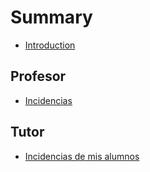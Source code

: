 # Summary

* [Introduction](README.md)

## Profesor

* [Incidencias](incidencias.md)

## Tutor

* [Incidencias de mis alumnos](tutor/incidencias-de-mis-alumnos.md)



